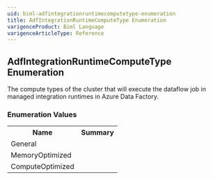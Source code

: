 ```yaml
---
uid: biml-adfintegrationruntimecomputetype-enumeration
title: AdfIntegrationRuntimeComputeType Enumeration
varigenceProduct: Biml Language
varigenceArticleType: Reference
---
```


## AdfIntegrationRuntimeComputeType Enumeration<div class="LanguageSummary"><div class ="SummaryItem">The compute types of the cluster that will execute the dataflow job in managed integration runtimes in Azure Data Factory.</div></div><div class="EnumValueGroup">### Enumeration Values<table id="EnumValue" class="MemberList"><tbody><tr><th class="MemberNameColumnHeader">Name</th><th class="MemberSummaryColumnHeader">Summary</th></tr><tr class="cd0"><td class="MemberName">General</td><td class="MemberSummary"></td></tr><tr class="cd1"><td class="MemberName">MemoryOptimized</td><td class="MemberSummary"></td></tr><tr class="cd0"><td class="MemberName">ComputeOptimized</td><td class="MemberSummary"></td></tr></tbody></table></div>
